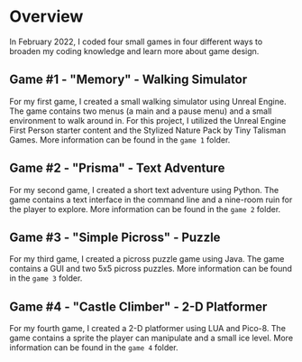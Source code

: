 # Overview
In February 2022, I coded four small games in four different ways to broaden my coding knowledge and learn more about game design.

## Game #1 - "Memory" - Walking Simulator
For my first game, I created a small walking simulator using Unreal Engine. The game contains two menus (a main and a pause menu) and a small environment to walk around in. For this project, I utilized the Unreal Engine First Person starter content and the Stylized Nature Pack by Tiny Talisman Games. More information can be found in the `game 1` folder.

## Game #2 - "Prisma" - Text Adventure
For my second game, I created a short text adventure using Python. The game contains a text interface in the command line and a nine-room ruin for the player to explore. More information can be found in the `game 2` folder.

## Game #3 - "Simple Picross" - Puzzle
For my third game, I created a picross puzzle game using Java. The game contains a GUI and two 5x5 picross puzzles. More information can be found in the `game 3` folder.

## Game #4 - "Castle Climber" - 2-D Platformer
For my fourth game, I created a 2-D platformer using LUA and Pico-8. The game contains a sprite the player can manipulate and a small ice level. More information can be found in the `game 4` folder. 
